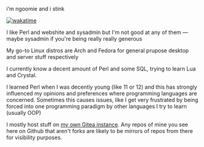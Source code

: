 i'm ngoomie and i stink

[![wakatime](https://wakatime.com/badge/user/b6d0368c-52a9-4ebc-808c-7ea30edd3cb4.svg)](https://wakatime.com/@b6d0368c-52a9-4ebc-808c-7ea30edd3cb4)

I like Perl and webshite and sysadmin but I'm not good at any of them — maybe sysadmin if you're being really really generous

My go-to Linux distros are Arch and Fedora for general prupose desktop and server stuff respectively

I currently know a decent amount of Perl and some SQL, trying to learn Lua and Crystal.

I learned Perl when I was decently young (like 11 or 12) and this has strongly influenced my opinions and preferences where programming languages are concerned. Sometimes this causes issues, like I get very frustrated by being forced into one programming paradigm by other languages I try to learn (usually OOP)

I mostly host stuff on [my own Gitea instance](https://git.pinegrove.xyz/nu). Any repos of mine you see here on Github that aren't forks are likely to be mirrors of repos from there for visibility purposes.
